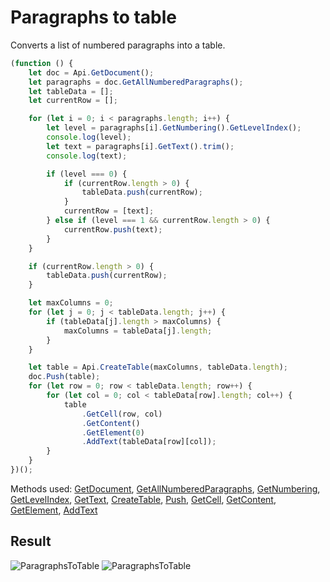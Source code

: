 # Paragraphs to table

Converts a list of numbered paragraphs into a table.

```ts
(function () {
    let doc = Api.GetDocument();
    let paragraphs = doc.GetAllNumberedParagraphs();
    let tableData = [];
    let currentRow = [];

    for (let i = 0; i < paragraphs.length; i++) {
        let level = paragraphs[i].GetNumbering().GetLevelIndex();
        console.log(level);
        let text = paragraphs[i].GetText().trim();
        console.log(text);

        if (level === 0) {
            if (currentRow.length > 0) {
                tableData.push(currentRow);
            }
            currentRow = [text];
        } else if (level === 1 && currentRow.length > 0) {
            currentRow.push(text);
        }
    }

    if (currentRow.length > 0) {
        tableData.push(currentRow);
    }

    let maxColumns = 0;
    for (let j = 0; j < tableData.length; j++) {
        if (tableData[j].length > maxColumns) {
            maxColumns = tableData[j].length;
        }
    }

    let table = Api.CreateTable(maxColumns, tableData.length);
    doc.Push(table);
    for (let row = 0; row < tableData.length; row++) {
        for (let col = 0; col < tableData[row].length; col++) {
            table
                .GetCell(row, col)
                .GetContent()
                .GetElement(0)
                .AddText(tableData[row][col]);
        }
    }
})();
```

Methods used: [GetDocument](../../../../office-api/usage-api/text-document-api/Api/Methods/GetDocument.md), [GetAllNumberedParagraphs](../../../../office-api/usage-api/text-document-api/ApiDocument/Methods/GetAllNumberedParagraphs.md), [GetNumbering](../../../../office-api/usage-api/text-document-api/ApiParagraph/Methods/GetNumbering.md), [GetLevelIndex](../../../../office-api/usage-api/text-document-api/ApiNumberingLevel/Methods/GetLevelIndex.md), [GetText](../../../../office-api/usage-api/text-document-api/ApiParagraph/Methods/GetText.md), [CreateTable](../../../../office-api/usage-api/text-document-api/Api/Methods/CreateTable.md), [Push](../../../../office-api/usage-api/text-document-api/ApiDocument/Methods/Push.md), [GetCell](../../../../office-api/usage-api/text-document-api/ApiTable/Methods/GetCell.md), [GetContent](../../../../office-api/usage-api/text-document-api/ApiTableCell/Methods/GetContent.md), [GetElement](../../../../office-api/usage-api/text-document-api/ApiDocumentContent/Methods/GetElement.md), [AddText](../../../../office-api/usage-api/text-document-api/ApiParagraph/Methods/AddText.md)

## Result

![ParagraphsToTable](/assets/images/plugins/paragraphs-to-table.png#gh-light-mode-only)
![ParagraphsToTable](/assets/images/plugins/paragraphs-to-table.dark.png#gh-dark-mode-only)

